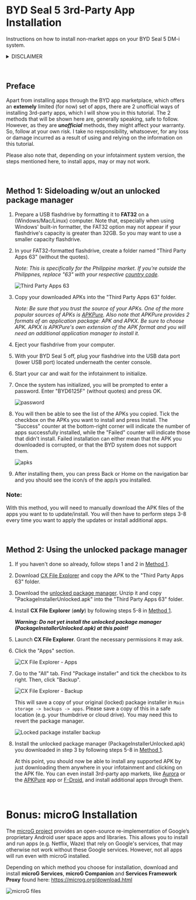 # BYD Seal 5 3rd-Party App Installation
Instructions on how to install non-market apps on your BYD Seal 5 DM-i system.  

<details>
  <summary>DISCLAIMER</summary>
  
  ### WEBSITE DISCLAIMER
  The information provided by Rex Mag-uyon Torres ("we," "us," or "our") on https://github.com/rexmtorres/seal-5-3rd-party-app-installation (the "Site") is for general informational purposes only. All information on the Site is provided in good faith, however we make no representation or warranty of any kind, express or implied, regarding the accuracy, adequacy, validity, reliability, availability, or completeness of any information on the Site. UNDER NO CIRCUMSTANCE SHALL WE HAVE ANY LIABILITY TO YOU FOR ANY LOSS OR DAMAGE OF ANY KIND INCURRED AS A RESULT OF THE USE OF THE SITE OR RELIANCE ON ANY INFORMATION PROVIDED ON THE SITE. YOUR USE OF THE SITE AND YOUR RELIANCE ON ANY INFORMATION ON THE SITE IS SOLELY AT YOUR OWN RISK.

  ### EXTERNAL LINKS DISCLAIMER
  The Site may contain (or you may be sent through the Site) links to other websites or content belonging to or originating from third parties or links to websites and features in banners or other advertising. Such external links are not investigated, monitored, or checked for accuracy, adequacy, validity, reliability, availability, or completeness by us. WE DO NOT WARRANT, ENDORSE, GUARANTEE, OR ASSUME RESPONSIBILITY FOR THE ACCURACY OR RELIABILITY OF ANY INFORMATION OFFERED BY THIRD-PARTY WEBSITES LINKED THROUGH THE SITE OR ANY WEBSITE OR FEATURE LINKED IN ANY BANNER OR OTHER ADVERTISING. WE WILL NOT BE A PARTY TO OR IN ANY WAY BE RESPONSIBLE FOR MONITORING ANY TRANSACTION BETWEEN YOU AND THIRD-PARTY PROVIDERS OF PRODUCTS OR SERVICES.
</details>

&nbsp;

## Preface

Apart from installing apps through the BYD app marketplace, which offers an **extemely** limited (for now) set of apps, there are 2 unofficial ways of installing 3rd-party apps, which I will show you in this tutorial.  The 2 methods that will be shown here are, generally speaking, safe to follow.  However, as they are ***unofficial*** methods, they might affect your warranty.  So, follow at your own risk.  I take no responsibility, whatsoever, for any loss or damage incurred as a result of using and relying on the information on this tutorial.

Please also note that, depending on your infotainment system version, the steps mentioned here, to install apps, may or may not work.

&nbsp;

## Method 1: Sideloading w/out an unlocked package manager

1. Prepare a USB flashdrive by formatting it to **FAT32** on a (Windows/Mac/Linux) computer.  Note that, especially when using Windows' built-in formatter, the FAT32 option may not appear if your flashdrive's capacity is greater than 32GB.  So you may want to use a smaller capacity flashdrive.

2. In your FAT32-formatted flashdrive, create a folder named "Third Party Apps 63" (without the quotes).
   
   *Note: This is specifically for the Philippine market.  If you're outside the Philippnes, replace "63" with your respective [country code](https://countrycode.org/philippines).*
   
   ![Third Party Apps 63](./screenshots/Screenshot%202025-06-07-133147.png)

3. Copy your downloaded APKs into the "Third Party Apps 63" folder.
   
   *Note: Be sure that you trust the source of your APKs.  One of the more popular sources of APKs is [APKPure](https://apkpure.com/).  Also note that APKPure provides 2 formats of an application package: APK and APKX.  Be sure to choose APK.  APKX is APKPure's own extension of the APK format and you will need an additional application manager to install it.*

4. Eject your flashdrive from your computer.

5. With your BYD Seal 5 off, plug your flashdrive into the USB data port (lower USB port) located underneath the center console.

6. Start your car and wait for the infotainment to initialize.

7. Once the system has initialized, you will be prompted to enter a password.  Enter "BYD6125F" (without quotes) and press OK.

   ![password](./screenshots/20250607_091221.png)

8. You will then be able to see the list of the APKs you copied.  Tick the checkbox on the APKs you want to install and press Install. The "Success" counter at the bottom-right corner will indicate the number of apps successfully installed, while the "Failed" counter will indicate those that didn't install.  Failed installation can either mean that the APK you downloaded is corrupted, or that the BYD system does not support them.

   ![apks](./screenshots/20250607_091346.png)

9. After installing them, you can press Back or Home on the navigation bar and you should see the icon/s of the app/s you installed.

### Note:
With this method, you will need to manually download the APK files of the apps you want to to update/install.  You will then have to perform steps 3-8 every time you want to apply the updates or install additional apps.

&nbsp;

## Method 2: Using the unlocked package manager

1. If you haven't done so already, follow steps 1 and 2 in [Method 1](#method-1-sideloading).

2. Download [CX File Explorer](https://apkpure.com/search?q=cx+file+explorer) and copy the APK to the "Third Party Apps 63" folder.

3. Download the [unlocked package manager](https://workupload.com/file/EgYhyaba92E).  Unzip it and copy "PackageInstallerUnlocked.apk" into the "Third Party Apps 63" folder.

4. Install **CX File Explorer** (***only***) by following steps 5-8 in [Method 1](#method-1-sideloading).

   ***Warning: Do not yet install the unlocked package manager (PackageInstallerUnlocked.apk) at this point!***

5. Launch **CX File Explorer**.  Grant the necessary permissions it may ask.

6. Click the "Apps" section.
   
   ![CX File Explorer - Apps](./screenshots/20250607_093005.png)

7. Go to the "All" tab.  Find "Package installer" and tick the checkbox to its right.  Then, click "Backup".

   ![CX File Explorer - Backup](./screenshots/20250607_093050.png)

   This will save a copy of your original (locked) package installer in `Main storage -> backups -> apps`.  Please save a copy of this in a safe location (e.g. your thumbdrive or cloud drive).  You may need this to revert the package manager.

   ![Locked package installer backup](./screenshots/20250607_093118.png)

8. Install the unlocked package manager (PackageInstallerUnlocked.apk) you downloaded in step 3 by following steps 5-8 in [Method 1](#method-1-sideloading).

   At this point, you should now be able to install any supported APK by just downloading them anywhere in your infotainment and clicking on the APK file.  You can even install 3rd-party app markets, like [Aurora](https://apkpure.com/aurora-store/com.aurora.store) or the [APKPure](https://apkpure.com/search?q=apkpure) app or [F-Droid](https://f-droid.org/en/), and install additional apps through them.

&nbsp;

# Bonus: microG Installation

The [microG project](https://microg.org/) provides an open-source re-implementation of Google’s proprietary Android user space apps and libraries.  This allows you to install and run apps (e.g. Netflix, Waze) that rely on Google's services, that may otherwise not work without these Google services.  However, not all apps will run even with microG installed.

Depending on which method you choose for installation, download and install **microG Services**, **microG Companion** and **Services Framework Proxy** found here: https://microg.org/download.html

![microG files](./screenshots/Screenshot%202025-06-09%20184928.png)